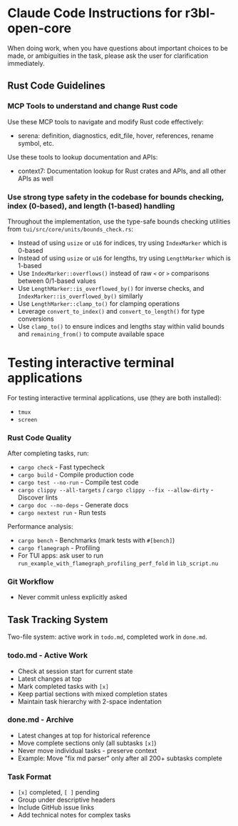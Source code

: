 # Claude Code Instructions for r3bl-open-core

When doing work, when you have questions about important choices to be made, or ambiguities in the
task, please ask the user for clarification immediately.

## Rust Code Guidelines

### MCP Tools to understand and change Rust code

Use these MCP tools to navigate and modify Rust code effectively:

- serena: definition, diagnostics, edit_file, hover, references, rename symbol, etc.

Use these tools to lookup documentation and APIs:

- context7: Documentation lookup for Rust crates and APIs, and all other APIs as well

### Use strong type safety in the codebase for bounds checking, index (0-based), and length (1-based) handling

Throughout the implementation, use the type-safe bounds checking utilities from `tui/src/core/units/bounds_check.rs`:
- Instead of using `usize` or `u16` for indices, try using `IndexMarker` which is 0-based
- Instead of using `usize` or `u16` for lengths, try using `LengthMarker` which is 1-based
- Use `IndexMarker::overflows()` instead of raw `<` or `>` comparisons between 0/1-based values
- Use `LengthMarker::is_overflowed_by()` for inverse checks, and `IndexMarker::is_overflowed_by()` similarly
- Use `LengthMarker::clamp_to()` for clamping operations
- Leverage `convert_to_index()` and `convert_to_length()` for type conversions
- Use `clamp_to()` to ensure indices and lengths stay within valid bounds and `remaining_from()` to compute available space

# Testing interactive terminal applications

For testing interactive terminal applications, use (they are both installed):

- `tmux`
- `screen`

### Rust Code Quality

After completing tasks, run:

- `cargo check` - Fast typecheck
- `cargo build` - Compile production code
- `cargo test --no-run` - Compile test code
- `cargo clippy --all-targets` / `cargo clippy --fix --allow-dirty` - Discover lints
- `cargo doc --no-deps` - Generate docs
- `cargo nextest run` - Run tests

Performance analysis:

- `cargo bench` - Benchmarks (mark tests with `#[bench]`)
- `cargo flamegraph` - Profiling
- For TUI apps: ask user to run `run_example_with_flamegraph_profiling_perf_fold` in `lib_script.nu`

### Git Workflow

- Never commit unless explicitly asked

## Task Tracking System

Two-file system: active work in `todo.md`, completed work in `done.md`.

### todo.md - Active Work

- Check at session start for current state
- Latest changes at top
- Mark completed tasks with `[x]`
- Keep partial sections with mixed completion states
- Maintain task hierarchy with 2-space indentation

### done.md - Archive

- Latest changes at top for historical reference
- Move complete sections only (all subtasks `[x]`)
- Never move individual tasks - preserve context
- Example: Move "fix md parser" only after all 200+ subtasks complete

### Task Format

- `[x]` completed, `[ ]` pending
- Group under descriptive headers
- Include GitHub issue links
- Add technical notes for complex tasks

